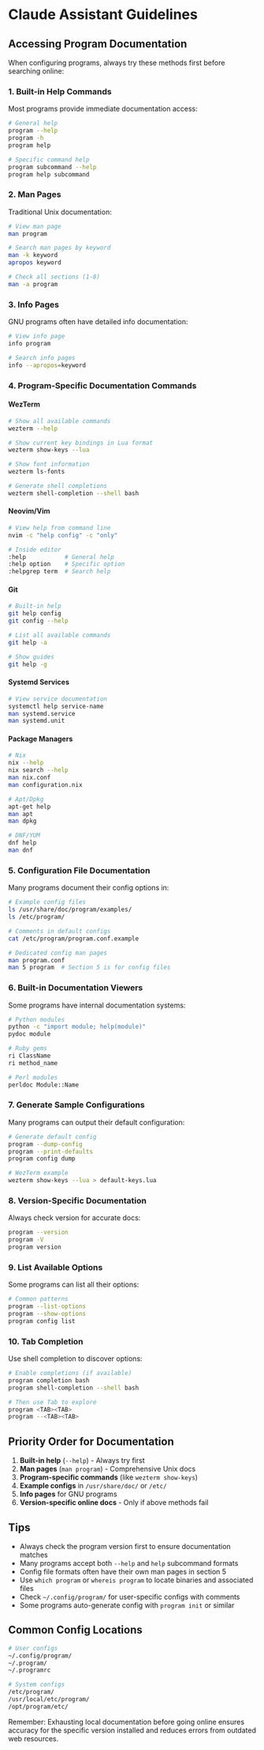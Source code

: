 # Claude Assistant Guidelines

## Accessing Program Documentation

When configuring programs, always try these methods first before searching online:

### 1. Built-in Help Commands
Most programs provide immediate documentation access:

```bash
# General help
program --help
program -h
program help

# Specific command help
program subcommand --help
program help subcommand
```

### 2. Man Pages
Traditional Unix documentation:

```bash
# View man page
man program

# Search man pages by keyword
man -k keyword
apropos keyword

# Check all sections (1-8)
man -a program
```

### 3. Info Pages
GNU programs often have detailed info documentation:

```bash
# View info page
info program

# Search info pages
info --apropos=keyword
```

### 4. Program-Specific Documentation Commands

#### WezTerm
```bash
# Show all available commands
wezterm --help

# Show current key bindings in Lua format
wezterm show-keys --lua

# Show font information
wezterm ls-fonts

# Generate shell completions
wezterm shell-completion --shell bash
```

#### Neovim/Vim
```bash
# View help from command line
nvim -c "help config" -c "only"

# Inside editor
:help           # General help
:help option    # Specific option
:helpgrep term  # Search help
```

#### Git
```bash
# Built-in help
git help config
git config --help

# List all available commands
git help -a

# Show guides
git help -g
```

#### Systemd Services
```bash
# View service documentation
systemctl help service-name
man systemd.service
man systemd.unit
```

#### Package Managers
```bash
# Nix
nix --help
nix search --help
man nix.conf
man configuration.nix

# Apt/Dpkg
apt-get help
man apt
man dpkg

# DNF/YUM
dnf help
man dnf
```

### 5. Configuration File Documentation

Many programs document their config options in:

```bash
# Example config files
ls /usr/share/doc/program/examples/
ls /etc/program/

# Comments in default configs
cat /etc/program/program.conf.example

# Dedicated config man pages
man program.conf
man 5 program  # Section 5 is for config files
```

### 6. Built-in Documentation Viewers

Some programs have internal documentation systems:

```bash
# Python modules
python -c "import module; help(module)"
pydoc module

# Ruby gems  
ri ClassName
ri method_name

# Perl modules
perldoc Module::Name
```

### 7. Generate Sample Configurations

Many programs can output their default configuration:

```bash
# Generate default config
program --dump-config
program --print-defaults
program config dump

# WezTerm example
wezterm show-keys --lua > default-keys.lua
```

### 8. Version-Specific Documentation

Always check version for accurate docs:

```bash
program --version
program -V
program version
```

### 9. List Available Options

Some programs can list all their options:

```bash
# Common patterns
program --list-options
program --show-options
program config list
```

### 10. Tab Completion

Use shell completion to discover options:

```bash
# Enable completions (if available)
program completion bash
program shell-completion --shell bash

# Then use Tab to explore
program <TAB><TAB>
program --<TAB><TAB>
```

## Priority Order for Documentation

1. **Built-in help** (`--help`) - Always try first
2. **Man pages** (`man program`) - Comprehensive Unix docs  
3. **Program-specific commands** (like `wezterm show-keys`)
4. **Example configs** in `/usr/share/doc/` or `/etc/`
5. **Info pages** for GNU programs
6. **Version-specific online docs** - Only if above methods fail

## Tips

- Always check the program version first to ensure documentation matches
- Many programs accept both `--help` and `help` subcommand formats
- Config file formats often have their own man pages in section 5
- Use `which program` or `whereis program` to locate binaries and associated files
- Check `~/.config/program/` for user-specific configs with comments
- Some programs auto-generate config with `program init` or similar

## Common Config Locations

```bash
# User configs
~/.config/program/
~/.program/
~/.programrc

# System configs  
/etc/program/
/usr/local/etc/program/
/opt/program/etc/
```

Remember: Exhausting local documentation before going online ensures accuracy for the specific version installed and reduces errors from outdated web resources.
